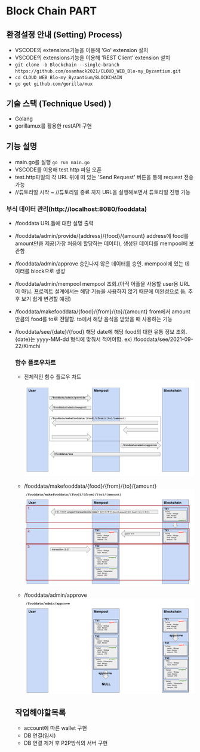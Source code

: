 # Block Chain PART

## 환경설정 안내 (Setting) Process)
 - VSCODE의 extensions기능을 이용해 'Go' extension 설치
 - VSCODE의 extensions기능을 이용해 'REST Client' extension 설치
 - ```git clone -b Blockchain --single-branch https://github.com/osamhack2021/CLOUD_WEB_Blo-my_Byzantium.git```
 - ```cd CLOUD_WEB_Blo-my_Byzantium/BLOCKCHAIN```
 - ```go get github.com/gorilla/mux```

## 기술 스택 (Technique Used) )
 - Golang
 - gorillamux를 활용한 restAPI 구현

 ## 기능 설명
 - main.go를 실행
    ```go run main.go```
 - VSCODE를 이용해 test.http 파일 오픈
 - test.http파일의 각 URL 위에 떠 있는 'Send Request' 버튼을 통해 request 전송 가능
 - //튜토리얼 시작 ~ //튜토리얼 종료 까지 URL을 실행해보면서 튜토리얼 진행 가능

  ###  부식 데이터 관리(http://localhost:8080/fooddata)
 - /fooddata
URL들에 대한 설명 출력

 - /fooddata/admin/provide/{address}/{food}/{amount}
 address에 food를 amount만큼 제공(가장 처음에 할당하는 데이터), 생성된 데이터를 mempool에 보관함

 - /fooddata/admin/approve
 승인나지 않은 데이터를 승인. mempool에 있는 데이터를 block으로 생성

 - /fooddata/admin/mempool
 mempool 조회.(아직 어플을 사용할 user용 URL이 아님. 프로젝트 설계에서는 해당 기능을 사용하지 않기 때문에 미완성으로 둠. 추후 보기 쉽게 변경할 예정)

 - /fooddata/makefooddata/{food}/{from}/{to}/{amount}
 from에서 amount만큼의 food를 to로 전달함. to에서 해당 음식을 받았을 때 사용하는 기능

 - /fooddata/see/{date}/{food}
 해당 date에 해당 food의 대한 유통 정보 조회. {date}는 yyyy-MM-dd 형식에 맞춰서 적어야함. ex) /fooddata/see/2021-09-22/Kimchi

   ###  함수 플로우차트
   - 전체적인 함수 플로우 차트
   ![FlowChart](./image/FlowChart.png)

   - /fooddata/makefooddata/{food}/{from}/{to}/{amount}
   ![makefooddata](./image/makefooddata.png)

   - /fooddata/admin/approve
   ![approve](./image/approve.png) 

    ## 작업해야할목록
   - account에 따른 wallet 구현
   - DB 연결(임시)
   - DB 연결 제거 후 P2P방식의 서버 구현